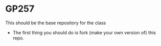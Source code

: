 # GP257

This should be the base repository for the class

- The first thing you should do is fork (make your own version of) this repo.  
